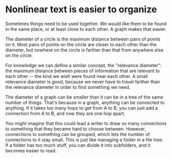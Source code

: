 # Nonlinear text is easier to organize
Sometimes things need to be used together. We would like them to be found in the same place, or at least close to each other. A graph makes that easier.

The diameter of a circle is the maximum distance between pairs of points on it. Most pairs of points on the circle are closer to each other than the diameter, but nowhere on the circle is farther than that from anywhere else on the circle.

For knowledge we can define a similar concept, the "relevance diameter": the maximum distance between pieces of information that are relevant to each other -- the kind we wish were found near each other. A small relevance diameter is good, because we never have to travel farther than the relevance diameter in order to find something we need.

The diameter of a graph can be smaller than it can be in a tree of the same number of things. That's because in a graph, anything can be connected to anything. If it takes too many hops to get from A to B, you can just add a connection from A to B, and now they are one hop apart.

You might imagine that this could lead a writer to draw so many connections to something that they became hard to choose between. However, connections to something can be grouped, which lets the number of connections to it stay small. This is just like managing a folder in a file tree: If a folder has too much stuff, you can divide it into subfolders, and it becomes easier to read.
